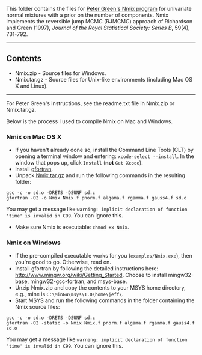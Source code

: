 This folder contains the files for [Peter Green's Nmix program](https://people.maths.bris.ac.uk/~mapjg/Nmix/) for univariate normal mixtures with a prior on the number of components. Nmix implements the reversible jump MCMC (RJMCMC) approach of Richardson and Green (1997), *Journal of the Royal Statistical Society: Series B*, 59(4), 731-792.

----------------------------------------------------------------------
## Contents

- Nmix.zip - Source files for Windows.
- Nmix.tar.gz - Source files for Unix-like environments (including Mac OS X and Linux).

----------------------------------------------------------------------
For Peter Green's instructions, see the readme.txt file in Nmix.zip or Nmix.tar.gz. 

Below is the process I used to compile Nmix on Mac and Windows.

### Nmix on Mac OS X

- If you haven't already done so, install the Command Line Tools (CLT) by opening a terminal window and entering: `xcode-select --install`.  In the window that pops up, click `Install` (**not** `Get Xcode`).
- Install [gfortran](https://gcc.gnu.org/wiki/GFortranBinaries#MacOS).
- Unpack [Nmix.tar.gz](Nmix.tar.gz) and run the following commands in the resulting folder:
```
gcc -c -o sd.o -DRETS -DSUNF sd.c
gfortran -O2 -o Nmix Nmix.f pnorm.f algama.f rgamma.f gauss4.f sd.o
```
You may get a message like `warning: implicit declaration of function 'time' is invalid in C99`. You can ignore this.
- Make sure Nmix is executable: `chmod +x Nmix`.

### Nmix on Windows

- If the pre-compiled executable works for you (`examples/Nmix.exe`), then you're good to go.  Otherwise, read on.
- Install gfortran by following the detailed instructions here: http://www.mingw.org/wiki/Getting_Started. Choose to install mingw32-base, mingw32-gcc-fortran, and msys-base.
- Unzip Nmix.zip and copy the contents to your MSYS home directory, e.g., mine is `C:\MinGW\msys\1.0\home\jeff\`.
- Start MSYS and run the following commands in the folder containing the Nmix source files:
```
gcc -c -o sd.o -DRETS -DSUNF sd.c
gfortran -O2 -static -o Nmix Nmix.f pnorm.f algama.f rgamma.f gauss4.f sd.o
```
You may get a message like `warning: implicit declaration of function 'time' is invalid in C99`. You can ignore this.



